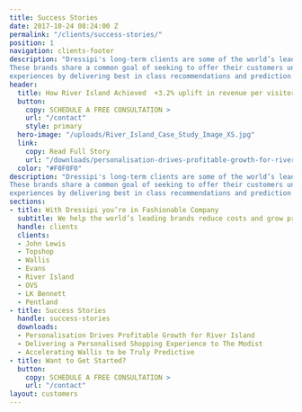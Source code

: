 ```yaml
---
title: Success Stories
date: 2017-10-24 08:24:00 Z
permalink: "/clients/success-stories/"
position: 1
navigation: clients-footer
description: "Dressipi's long-term clients are some of the world’s leading retail brands.
These brands share a common goal of seeking to offer their customers unbeatable
experiences by delivering best in class recommendations and prediction scores."
header:
  title: How River Island Achieved  +3.2% uplift in revenue per visitor and +20% AOV increase with Dressipi’s Revenue Optimisation Platform.
  button:
    copy: SCHEDULE A FREE CONSULTATION >
    url: "/contact"
    style: primary
  hero-image: "/uploads/River_Island_Case_Study_Image_XS.jpg"
  link:
    copy: Read Full Story
    url: "/downloads/personalisation-drives-profitable-growth-for-river-island/"
  color: "#F0F0F0"
description: "Dressipi's long-term clients are some of the world’s leading retail brands.
These brands share a common goal of seeking to offer their customers unbeatable
experiences by delivering best in class recommendations and prediction scores."
sections:
- title: With Dressipi you’re in Fashionable Company
  subtitle: We help the world’s leading brands reduce costs and grow profitably 
  handle: clients
  clients:
  - John Lewis
  - Topshop
  - Wallis
  - Evans
  - River Island
  - OVS
  - LK Bennett
  - Pentland
- title: Success Stories
  handle: success-stories
  downloads:
  - Personalisation Drives Profitable Growth for River Island
  - Delivering a Personalised Shopping Experience to The Modist
  - Accelerating Wallis to be Truly Predictive
- title: Want to Get Started?
  button:
    copy: SCHEDULE A FREE CONSULTATION >
    url: "/contact"
layout: customers
---
```


